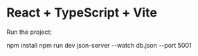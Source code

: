 # React + TypeScript + Vite

Run the project:

npm install
npm run dev
json-server --watch db.json --port 5001

